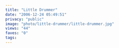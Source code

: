```yaml
---
title: "Little Drummer"
date: "2006-12-24 05:49:51"
privacy: "public"
image: "photo/little-drummer/little-drummer.jpg"
views: "44"
faves: "0"
tags:
---
```


